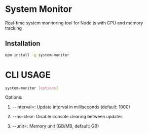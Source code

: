 # System Monitor 

Real-time system monitoring tool for Node.js with CPU and memory tracking

## Installation

```bash
npm install -g system-monitor
```

# CLI USAGE
```bash
system-monitor [options]
```

Options:
   1. --interval=<ms>: Update interval in milliseconds (default: 1000)

   2. --no-clear: Disable console clearing between updates

   3. --unit=<UNIT>: Memory unit (GB/MB, default: GB)